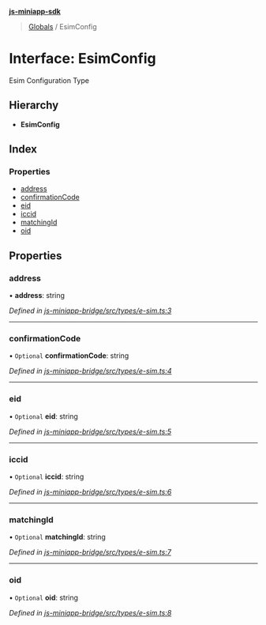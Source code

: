 **[js-miniapp-sdk](../README.md)**

> [Globals](../README.md) / EsimConfig

# Interface: EsimConfig

Esim Configuration Type

## Hierarchy

* **EsimConfig**

## Index

### Properties

* [address](esimconfig.md#address)
* [confirmationCode](esimconfig.md#confirmationcode)
* [eid](esimconfig.md#eid)
* [iccid](esimconfig.md#iccid)
* [matchingId](esimconfig.md#matchingid)
* [oid](esimconfig.md#oid)

## Properties

### address

•  **address**: string

*Defined in [js-miniapp-bridge/src/types/e-sim.ts:3](https://github.com/rakutentech/js-miniapp/blob/f59f350/js-miniapp-bridge/src/types/e-sim.ts#L3)*

___

### confirmationCode

• `Optional` **confirmationCode**: string

*Defined in [js-miniapp-bridge/src/types/e-sim.ts:4](https://github.com/rakutentech/js-miniapp/blob/f59f350/js-miniapp-bridge/src/types/e-sim.ts#L4)*

___

### eid

• `Optional` **eid**: string

*Defined in [js-miniapp-bridge/src/types/e-sim.ts:5](https://github.com/rakutentech/js-miniapp/blob/f59f350/js-miniapp-bridge/src/types/e-sim.ts#L5)*

___

### iccid

• `Optional` **iccid**: string

*Defined in [js-miniapp-bridge/src/types/e-sim.ts:6](https://github.com/rakutentech/js-miniapp/blob/f59f350/js-miniapp-bridge/src/types/e-sim.ts#L6)*

___

### matchingId

• `Optional` **matchingId**: string

*Defined in [js-miniapp-bridge/src/types/e-sim.ts:7](https://github.com/rakutentech/js-miniapp/blob/f59f350/js-miniapp-bridge/src/types/e-sim.ts#L7)*

___

### oid

• `Optional` **oid**: string

*Defined in [js-miniapp-bridge/src/types/e-sim.ts:8](https://github.com/rakutentech/js-miniapp/blob/f59f350/js-miniapp-bridge/src/types/e-sim.ts#L8)*
